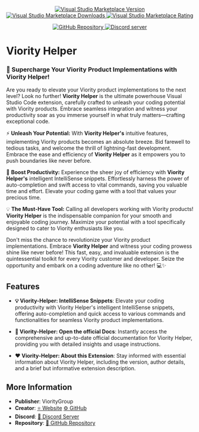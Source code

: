 <div align="center">
	<p>
		<a href="https://marketplace.visualstudio.com/items?itemName=vioritygroup.viority-helper">
			<img alt="Visual Studio Marketplace Version" src="https://img.shields.io/visual-studio-marketplace/v/vioritygroup.viority-helper?label=Visual%20Studio%20Marketplace">
		</a>
		<a href="https://marketplace.visualstudio.com/items?itemName=vioritygroup.viority-helper">
			<img alt="Visual Studio Marketplace Downloads" src="https://img.shields.io/visual-studio-marketplace/d/vioritygroup.viority-helper">
		</a>
		<a href="https://marketplace.visualstudio.com/items?itemName=vioritygroup.viority-helper">
			<img alt="Visual Studio Marketplace Rating" src="https://img.shields.io/visual-studio-marketplace/r/vioritygroup.viority-helper">
		</a>
	</p>
	<p>
		<a href="https://github.com/ViorityGroup/vscode-viority-helper">
			<img src="https://img.shields.io/badge/GitHub%20Repository-success?logo=github&style=social" alt="GitHub Repository">
		</a>
		<a href="https://discord.gg/323HfHyGW4">
			<img src="https://canary.discordapp.com/api/guilds/420677294345158657/embed.png" alt="Discord server">
		</a>
	</p>
</div>

<h1><strong class="Header">Viority Helper</strong></h1>

### **🚀 Supercharge Your Viority Product Implementations with Viority Helper!**

Are you ready to elevate your Viority product implementations to the next level? Look no further! **Viority Helper** is the ultimate powerhouse Visual Studio Code extension, carefully crafted to unleash your coding potential with Viority products. Embrace seamless integration and witness your productivity soar as you immerse yourself in what truly matters—crafting exceptional code.

⚡ **Unleash Your Potential:**
With **Viority Helper's** intuitive features, implementing Viority products becomes an absolute breeze. Bid farewell to tedious tasks, and welcome the thrill of lightning-fast development. Embrace the ease and efficiency of **Viority Helper** as it empowers you to push boundaries like never before.

🚀 **Boost Productivity:**
Experience the sheer joy of efficiency with **Viority Helper's** intelligent IntelliSense snippets. Effortlessly harness the power of auto-completion and swift access to vital commands, saving you valuable time and effort. Elevate your coding game with a tool that values your precious time.

💡 **The Must-Have Tool:**
Calling all developers working with Viority products! **Viority Helper** is the indispensable companion for your smooth and enjoyable coding journey. Maximize your potential with a tool specifically designed to cater to Viority enthusiasts like you.

Don't miss the chance to revolutionize your Viority product implementations. Embrace **Viority Helper** and witness your coding prowess shine like never before! This fast, easy, and invaluable extension is the quintessential toolkit for every Viority customer and developer. Seize the opportunity and embark on a coding adventure like no other! 💻✨


## Features

- **💡 Viority-Helper: IntelliSense Snippets**: Elevate your coding productivity with Viority Helper's intelligent IntelliSense snippets, offering auto-completion and quick access to various commands and functionalities for seamless Viority product implementations.

- **📖 Viority-Helper: Open the official Docs**: Instantly access the comprehensive and up-to-date official documentation for Viority Helper, providing you with detailed insights and usage instructions.

- **❤️ Viority-Helper: About this Extension**: Stay informed with essential information about Viority Helper, including the version, author details, and a brief but informative extension description.

## More Information

- **Publisher**: ViorityGroup
- **Creator**: [⭐ Website](https://tuncion.de) [⚙️ GitHub](https://github.com/Tuncion)
- **Discord**: [📖 Discord Server](https://discord.gg/323HfHyGW4)
- **Repository**: [📂 GitHub Repository](https://github.com/ViorityGroup/vscode-viority-helper)